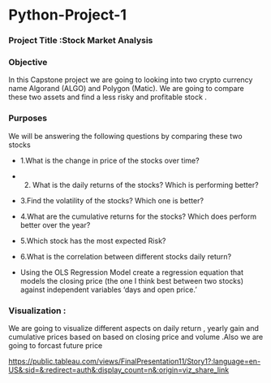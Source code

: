 # Python-Project-1
### Project Title :Stock Market Analysis

### Objective

In this Capstone project we are going to looking into two crypto currency name Algorand (ALGO) and Polygon (Matic). We are going to compare these two assets and find a less risky and profitable stock .

### Purposes 

We will be answering the following questions by comparing these two stocks

* 1.What is the change in price of the stocks over time?

* 2. What is the daily returns of the stocks? Which is performing better?

* 3.Find the volatility of the stocks? Which one is better?

* 4.What are the cumulative returns for the stocks? Which does perform better over the year?

* 5.Which stock has the most expected Risk?

* 6.What is the correlation between different stocks daily return?

* Using the OLS Regression Model create a regression equation that models the closing price (the one I think best between two stocks) against independent variables ‘days and open price.’

### Visualization :

We are going to visualize different aspects on daily return , yearly gain and cumulative prices based on based on closing price and volume .Also we are going to forcast future price 

https://public.tableau.com/views/FinalPresentation11/Story1?:language=en-US&:sid=&:redirect=auth&:display_count=n&:origin=viz_share_link
